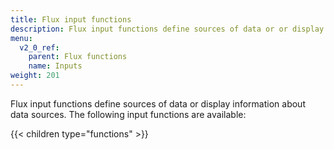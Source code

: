 ```yaml
---
title: Flux input functions
description: Flux input functions define sources of data or or display information about data sources.
menu:
  v2_0_ref:
    parent: Flux functions
    name: Inputs
weight: 201
---
```


Flux input functions define sources of data or display information about data sources.
The following input functions are available:

{{< children type="functions" >}}
